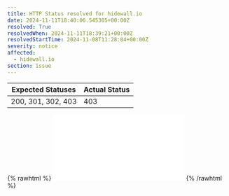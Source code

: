 ```yaml
---
title: HTTP Status resolved for hidewall.io
date: 2024-11-11T18:40:06.545305+00:00Z
resolved: True
resolvedWhen: 2024-11-11T18:39:21+00:00Z
resolvedStartTime: 2024-11-08T11:28:04+00:00Z
severity: notice
affected:
  - hidewall.io
section: issue
---
```


| Expected Statuses | Actual Status  |
|-------------------|----------------|
| 200, 301, 302, 403 | 403 |


{% rawhtml %}
<embed src="./hidewall.io-http.html" type="text/html">
{% /rawhtml %}